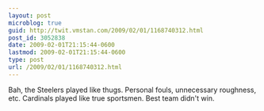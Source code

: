 ```yaml
---
layout: post
microblog: true
guid: http://twit.vmstan.com/2009/02/01/1168740312.html
post_id: 3052838
date: 2009-02-01T21:15:44-0600
lastmod: 2009-02-01T21:15:44-0600
type: post
url: /2009/02/01/1168740312.html
---
```

Bah, the Steelers played like thugs. Personal fouls, unnecessary roughness, etc. Cardinals played like true sportsmen. Best team didn't win.
